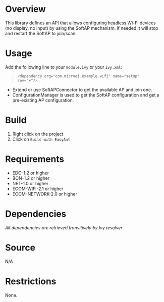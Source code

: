 # Overview
This library defines an API that allows configuring headless Wi-Fi devices (no display, no input) by using the SoftAP mechanism. If needed it will stop and restart the SoftAP to join/scan.

# Usage
Add the following line to your `module.ivy` or your `ivy.xml`:
> `<dependency org="com.microej.example.wifi" name="setup" rev="+"/>`

- Extend or use SoftAPConnector to get the available AP and join one.
- ConfigurationManager is used to get the SoftAP configuration and get a pre-existing AP configuration.

# Build
1. Right click on the project
2. Click on `Build with EasyAnt`

# Requirements
  - EDC-1.2 or higher
  - BON-1.2 or higher
  - NET-1.0 or higher
  - ECOM-WIFI-2.1 or higher
  - ECOM-NETWORK-2.0 or higher

# Dependencies
_All dependencies are retrieved transitively by Ivy resolver_.

# Source
N/A

# Restrictions
None.

<!--
    Markdown
    Copyright 2018 IS2T. All rights reserved.
    This library is provided in source code for use, modification and test, subject to license terms.
    Any modification of the source code will break IS2T warranties on the whole library.
-->